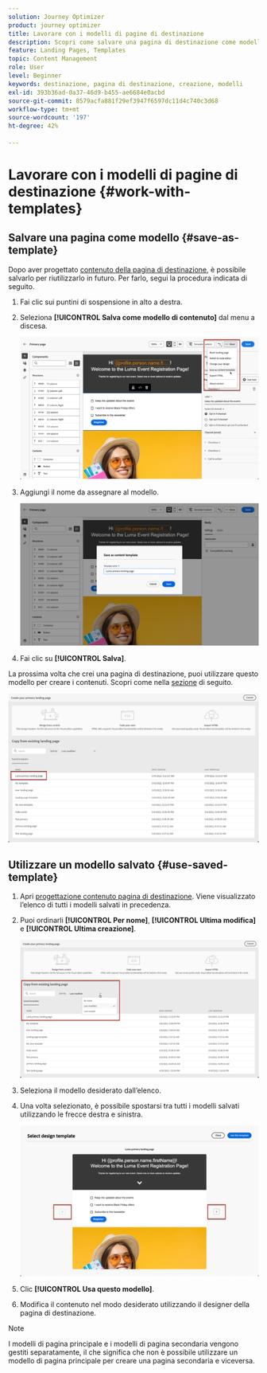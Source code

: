 ```yaml
---
solution: Journey Optimizer
product: journey optimizer
title: Lavorare con i modelli di pagine di destinazione
description: Scopri come salvare una pagina di destinazione come modello e riutilizzarla in Journey Optimizer
feature: Landing Pages, Templates
topic: Content Management
role: User
level: Beginner
keywords: destinazione, pagina di destinazione, creazione, modelli
exl-id: 393b36ad-0a37-46d9-b455-ae6684e0acbd
source-git-commit: 8579acfa881f29ef3947f6597dc11d4c740c3d68
workflow-type: tm+mt
source-wordcount: '197'
ht-degree: 42%

---
```


# Lavorare con i modelli di pagine di destinazione {#work-with-templates}

## Salvare una pagina come modello {#save-as-template}

Dopo aver progettato [contenuto della pagina di destinazione](lp-content.md), è possibile salvarlo per riutilizzarlo in futuro. Per farlo, segui la procedura indicata di seguito.

1. Fai clic sui puntini di sospensione in alto a destra.

1. Seleziona **[!UICONTROL Salva come modello di contenuto]** dal menu a discesa.

   ![](assets/lp_designer-save-template.png)

1. Aggiungi il nome da assegnare al modello.

   ![](assets/lp_designer-template-name.png)

1. Fai clic su **[!UICONTROL Salva]**.

La prossima volta che crei una pagina di destinazione, puoi utilizzare questo modello per creare i contenuti. Scopri come nella [sezione](#use-saved-template) di seguito.

![](assets/lp_designer-saved-template.png)

## Utilizzare un modello salvato {#use-saved-template}

1. Apri [progettazione contenuto pagina di destinazione](design-lp.md). Viene visualizzato l’elenco di tutti i modelli salvati in precedenza.

1. Puoi ordinarli **[!UICONTROL Per nome]**, **[!UICONTROL Ultima modifica]** e **[!UICONTROL Ultima creazione]**.

   ![](assets/lp_designer-saved-templates.png)

1. Seleziona il modello desiderato dall’elenco.

1. Una volta selezionato, è possibile spostarsi tra tutti i modelli salvati utilizzando le frecce destra e sinistra.

   ![](assets/lp_designer-saved-templates-navigate.png)

1. Clic **[!UICONTROL Usa questo modello]**.

1. Modifica il contenuto nel modo desiderato utilizzando il designer della pagina di destinazione.

>[!NOTE]
>
>I modelli di pagina principale e i modelli di pagina secondaria vengono gestiti separatamente, il che significa che non è possibile utilizzare un modello di pagina principale per creare una pagina secondaria e viceversa.
